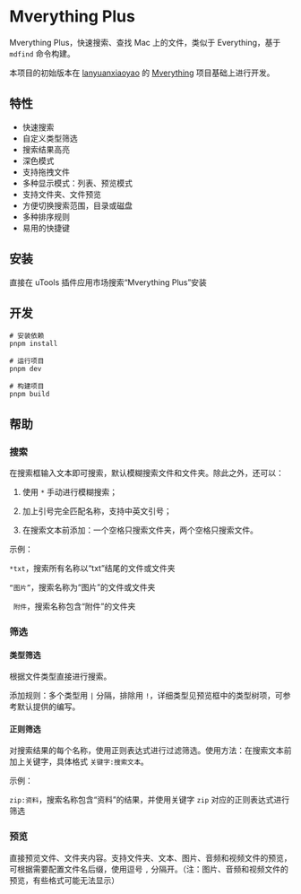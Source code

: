 # Mverything Plus

Mverything Plus，快速搜索、查找 Mac 上的文件，类似于 Everything，基于 `mdfind` 命令构建。

本项目的初始版本在 [lanyuanxiaoyao](https://github.com/lanyuanxiaoyao) 的 [Mverything](https://github.com/lanyuanxiaoyao/Mverything) 项目基础上进行开发。

## 特性

- 快速搜索
- 自定义类型筛选
- 搜索结果高亮
- 深色模式
- 支持拖拽文件
- 多种显示模式：列表、预览模式
- 支持文件夹、文件预览
- 方便切换搜索范围，目录或磁盘
- 多种排序规则
- 易用的快捷键

## 安装

直接在 uTools 插件应用市场搜索“Mverything Plus”安装

## 开发

```shell
# 安装依赖
pnpm install

# 运行项目
pnpm dev

# 构建项目
pnpm build
```

## 帮助

### 搜索

在搜索框输入文本即可搜索，默认模糊搜索文件和文件夹。除此之外，还可以：

1. 使用 `*` 手动进行模糊搜索；

2. 加上引号完全匹配名称，支持中英文引号；

3. 在搜索文本前添加：一个空格只搜索文件夹，两个空格只搜索文件。

示例：

`*txt`，搜索所有名称以“txt”结尾的文件或文件夹

`“图片”`，搜索名称为“图片”的文件或文件夹

<code>&nbsp;附件</code>，搜索名称包含“附件”的文件夹

### 筛选

#### 类型筛选

根据文件类型直接进行搜索。

添加规则：多个类型用 `|` 分隔，排除用 `!`，详细类型见预览框中的类型树项，可参考默认提供的编写。

#### 正则筛选

对搜索结果的每个名称，使用正则表达式进行过滤筛选。使用方法：在搜索文本前加上关键字，具体格式 `关键字:搜索文本`。

示例：

`zip:资料`，搜索名称包含“资料”的结果，并使用关键字 `zip` 对应的正则表达式进行筛选

### 预览

直接预览文件、文件夹内容。支持文件夹、文本、图片、音频和视频文件的预览，可根据需要配置文件名后缀，使用逗号 `,` 分隔开。（注：图片、音频和视频文件的预览，有些格式可能无法显示）
